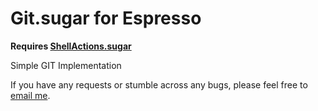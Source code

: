 Git.sugar for Espresso
=============================

**Requires [ShellActions.sugar](https://github.com/onecrayon/ShellActions-sugar)**

Simple GIT Implementation 

If you have any requests or stumble across any bugs, please feel free to 
[email me](mailto:fliakleiman@gmail.com).